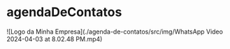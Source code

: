 # agendaDeContatos

![Logo da Minha Empresa](./agenda-de-contatos/src/img/WhatsApp Video 2024-04-03 at 8.02.48 PM.mp4)
